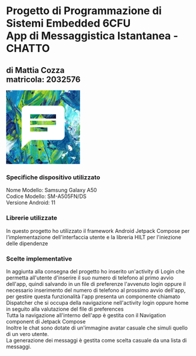 # Progetto di Programmazione di Sistemi Embedded 6CFU <br> App di Messaggistica Istantanea - CHATTO
## di Mattia Cozza <br> matricola: 2032576
<img src="/app/src/main/ic_launcher-playstore.png" alt="drawing" width="200"/>

### Specifiche dispositivo utilizzato 
<p>Nome Modello: Samsung Galaxy A50 <br>
Codice Modello: SM-A505FN/DS <br>
Versione Android: 11
</p>

### Librerie utilizzate
<p> In questo progetto ho utilizzato il framework Android Jetpack Compose per l'implementazione dell'interfaccia utente e la libreria HILT per l'iniezione delle dipendenze </p>

### Scelte implementative
<p> In aggiunta alla consegna del progetto ho inserito un'activity di Login che permetta all'utente d'inserire il suo numero di telefono al primo avvio dell'app, quindi salvando 
in un file di preferenze l'avvenuto login oppure il necessario inserimento del numero di telefono al prossimo avvio dell'app, <br> 
per gestire questa funzionalità l'app presenta un componente chiamato Dispatcher che si occupa della navigazione nell'activity login oppure home in seguito alla valutazione del file di preferences <br>
Tutta la navigazione all'interno dell'app è gestita con il Navigation component di Jetpack Compose<br>
Inoltre le chat sono dotate di un'immagine avatar casuale che simuli quello di un vero utente.<br>
La generazione dei messaggi è gestita come scelta casuale da una lista di messaggi.
</p>

